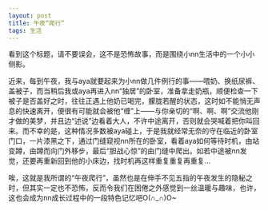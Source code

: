 ```yaml
---
layout: post
title: 午夜“爬行”
tags: 生活
---
```


看到这个标题，请不要误会，这不是恐怖故事，而是围绕小nn生活中的一个小小侧影。

近来，每到午夜，我与aya就要起来为小nn做几件例行的事——喂奶、换纸尿裤、盖被子，而当稍后我或aya再进入nn“独居”的卧室，准备拿走奶瓶，顺便检查一下被子是否盖好之时，往往正遇上他奶已喝完，朦胧若醒的状态，这时如不能悄无声息的快速离开，便很有可能就会被他“缠”上——与你亲切的“啊、啊、啊”交流他刚才做的美梦，并且边“述说”边看着大人，不许中途离开，否则就会哭喊着把你叫回来。而不幸的是，这种情况多数被aya碰上，于是我就经常无奈的守在临近的卧室门口，一片漆黑之下，通过门缝窥视nn所在的卧室，看着aya如何等待时机，由站变蹲，由蹲而向门外移步，最后“胆战心惊”的由门缝中爬出。如若中途被nn发觉，还要再重新回到他的小床边，找时机再这样重复重复再重复...

唉，这就是我所谓的“午夜爬行”，虽然也是在伸手不见五指的午夜发生的隐秘之时，但其实一定也不恐怖，反而令我们在困倦之外感觉到一丝温暖与趣味，也许，这也会成为nn成长过程中的一段特色记忆吧O(∩_∩)O~